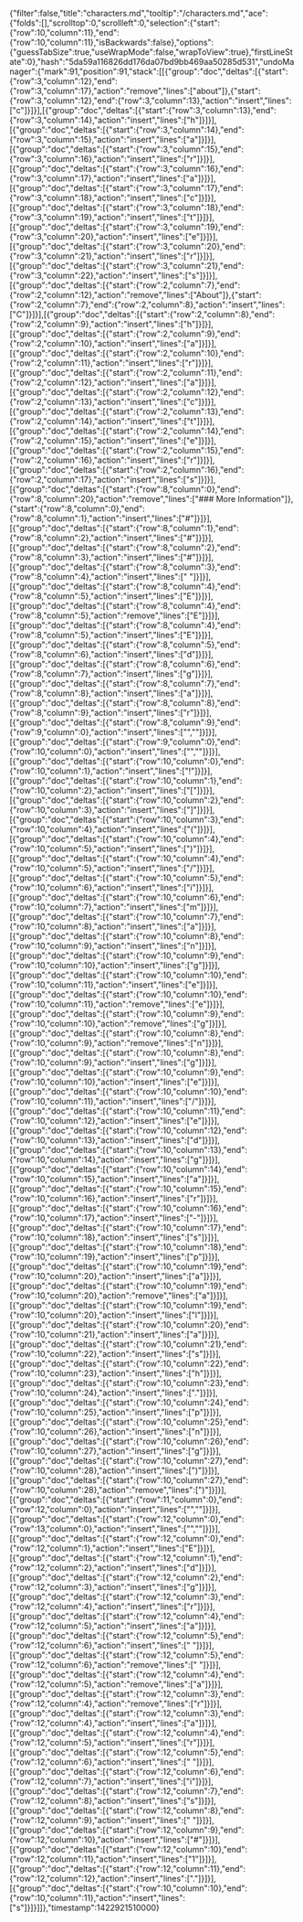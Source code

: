 {"filter":false,"title":"characters.md","tooltip":"/characters.md","ace":{"folds":[],"scrolltop":0,"scrollleft":0,"selection":{"start":{"row":10,"column":11},"end":{"row":10,"column":11},"isBackwards":false},"options":{"guessTabSize":true,"useWrapMode":false,"wrapToView":true},"firstLineState":0},"hash":"5da59a116826dd176da07bd9bb469aa50285d531","undoManager":{"mark":91,"position":91,"stack":[[{"group":"doc","deltas":[{"start":{"row":3,"column":12},"end":{"row":3,"column":17},"action":"remove","lines":["about"]},{"start":{"row":3,"column":12},"end":{"row":3,"column":13},"action":"insert","lines":["c"]}]}],[{"group":"doc","deltas":[{"start":{"row":3,"column":13},"end":{"row":3,"column":14},"action":"insert","lines":["h"]}]}],[{"group":"doc","deltas":[{"start":{"row":3,"column":14},"end":{"row":3,"column":15},"action":"insert","lines":["a"]}]}],[{"group":"doc","deltas":[{"start":{"row":3,"column":15},"end":{"row":3,"column":16},"action":"insert","lines":["r"]}]}],[{"group":"doc","deltas":[{"start":{"row":3,"column":16},"end":{"row":3,"column":17},"action":"insert","lines":["a"]}]}],[{"group":"doc","deltas":[{"start":{"row":3,"column":17},"end":{"row":3,"column":18},"action":"insert","lines":["c"]}]}],[{"group":"doc","deltas":[{"start":{"row":3,"column":18},"end":{"row":3,"column":19},"action":"insert","lines":["t"]}]}],[{"group":"doc","deltas":[{"start":{"row":3,"column":19},"end":{"row":3,"column":20},"action":"insert","lines":["e"]}]}],[{"group":"doc","deltas":[{"start":{"row":3,"column":20},"end":{"row":3,"column":21},"action":"insert","lines":["r"]}]}],[{"group":"doc","deltas":[{"start":{"row":3,"column":21},"end":{"row":3,"column":22},"action":"insert","lines":["s"]}]}],[{"group":"doc","deltas":[{"start":{"row":2,"column":7},"end":{"row":2,"column":12},"action":"remove","lines":["About"]},{"start":{"row":2,"column":7},"end":{"row":2,"column":8},"action":"insert","lines":["C"]}]}],[{"group":"doc","deltas":[{"start":{"row":2,"column":8},"end":{"row":2,"column":9},"action":"insert","lines":["h"]}]}],[{"group":"doc","deltas":[{"start":{"row":2,"column":9},"end":{"row":2,"column":10},"action":"insert","lines":["a"]}]}],[{"group":"doc","deltas":[{"start":{"row":2,"column":10},"end":{"row":2,"column":11},"action":"insert","lines":["r"]}]}],[{"group":"doc","deltas":[{"start":{"row":2,"column":11},"end":{"row":2,"column":12},"action":"insert","lines":["a"]}]}],[{"group":"doc","deltas":[{"start":{"row":2,"column":12},"end":{"row":2,"column":13},"action":"insert","lines":["c"]}]}],[{"group":"doc","deltas":[{"start":{"row":2,"column":13},"end":{"row":2,"column":14},"action":"insert","lines":["t"]}]}],[{"group":"doc","deltas":[{"start":{"row":2,"column":14},"end":{"row":2,"column":15},"action":"insert","lines":["e"]}]}],[{"group":"doc","deltas":[{"start":{"row":2,"column":15},"end":{"row":2,"column":16},"action":"insert","lines":["r"]}]}],[{"group":"doc","deltas":[{"start":{"row":2,"column":16},"end":{"row":2,"column":17},"action":"insert","lines":["s"]}]}],[{"group":"doc","deltas":[{"start":{"row":8,"column":0},"end":{"row":8,"column":20},"action":"remove","lines":["### More Information"]},{"start":{"row":8,"column":0},"end":{"row":8,"column":1},"action":"insert","lines":["#"]}]}],[{"group":"doc","deltas":[{"start":{"row":8,"column":1},"end":{"row":8,"column":2},"action":"insert","lines":["#"]}]}],[{"group":"doc","deltas":[{"start":{"row":8,"column":2},"end":{"row":8,"column":3},"action":"insert","lines":["#"]}]}],[{"group":"doc","deltas":[{"start":{"row":8,"column":3},"end":{"row":8,"column":4},"action":"insert","lines":[" "]}]}],[{"group":"doc","deltas":[{"start":{"row":8,"column":4},"end":{"row":8,"column":5},"action":"insert","lines":["E"]}]}],[{"group":"doc","deltas":[{"start":{"row":8,"column":4},"end":{"row":8,"column":5},"action":"remove","lines":["E"]}]}],[{"group":"doc","deltas":[{"start":{"row":8,"column":4},"end":{"row":8,"column":5},"action":"insert","lines":["E"]}]}],[{"group":"doc","deltas":[{"start":{"row":8,"column":5},"end":{"row":8,"column":6},"action":"insert","lines":["d"]}]}],[{"group":"doc","deltas":[{"start":{"row":8,"column":6},"end":{"row":8,"column":7},"action":"insert","lines":["g"]}]}],[{"group":"doc","deltas":[{"start":{"row":8,"column":7},"end":{"row":8,"column":8},"action":"insert","lines":["a"]}]}],[{"group":"doc","deltas":[{"start":{"row":8,"column":8},"end":{"row":8,"column":9},"action":"insert","lines":["r"]}]}],[{"group":"doc","deltas":[{"start":{"row":8,"column":9},"end":{"row":9,"column":0},"action":"insert","lines":["",""]}]}],[{"group":"doc","deltas":[{"start":{"row":9,"column":0},"end":{"row":10,"column":0},"action":"insert","lines":["",""]}]}],[{"group":"doc","deltas":[{"start":{"row":10,"column":0},"end":{"row":10,"column":1},"action":"insert","lines":["!"]}]}],[{"group":"doc","deltas":[{"start":{"row":10,"column":1},"end":{"row":10,"column":2},"action":"insert","lines":["["]}]}],[{"group":"doc","deltas":[{"start":{"row":10,"column":2},"end":{"row":10,"column":3},"action":"insert","lines":["]"]}]}],[{"group":"doc","deltas":[{"start":{"row":10,"column":3},"end":{"row":10,"column":4},"action":"insert","lines":["("]}]}],[{"group":"doc","deltas":[{"start":{"row":10,"column":4},"end":{"row":10,"column":5},"action":"insert","lines":[")"]}]}],[{"group":"doc","deltas":[{"start":{"row":10,"column":4},"end":{"row":10,"column":5},"action":"insert","lines":["/"]}]}],[{"group":"doc","deltas":[{"start":{"row":10,"column":5},"end":{"row":10,"column":6},"action":"insert","lines":["i"]}]}],[{"group":"doc","deltas":[{"start":{"row":10,"column":6},"end":{"row":10,"column":7},"action":"insert","lines":["m"]}]}],[{"group":"doc","deltas":[{"start":{"row":10,"column":7},"end":{"row":10,"column":8},"action":"insert","lines":["a"]}]}],[{"group":"doc","deltas":[{"start":{"row":10,"column":8},"end":{"row":10,"column":9},"action":"insert","lines":["n"]}]}],[{"group":"doc","deltas":[{"start":{"row":10,"column":9},"end":{"row":10,"column":10},"action":"insert","lines":["g"]}]}],[{"group":"doc","deltas":[{"start":{"row":10,"column":10},"end":{"row":10,"column":11},"action":"insert","lines":["e"]}]}],[{"group":"doc","deltas":[{"start":{"row":10,"column":10},"end":{"row":10,"column":11},"action":"remove","lines":["e"]}]}],[{"group":"doc","deltas":[{"start":{"row":10,"column":9},"end":{"row":10,"column":10},"action":"remove","lines":["g"]}]}],[{"group":"doc","deltas":[{"start":{"row":10,"column":8},"end":{"row":10,"column":9},"action":"remove","lines":["n"]}]}],[{"group":"doc","deltas":[{"start":{"row":10,"column":8},"end":{"row":10,"column":9},"action":"insert","lines":["g"]}]}],[{"group":"doc","deltas":[{"start":{"row":10,"column":9},"end":{"row":10,"column":10},"action":"insert","lines":["e"]}]}],[{"group":"doc","deltas":[{"start":{"row":10,"column":10},"end":{"row":10,"column":11},"action":"insert","lines":["/"]}]}],[{"group":"doc","deltas":[{"start":{"row":10,"column":11},"end":{"row":10,"column":12},"action":"insert","lines":["e"]}]}],[{"group":"doc","deltas":[{"start":{"row":10,"column":12},"end":{"row":10,"column":13},"action":"insert","lines":["d"]}]}],[{"group":"doc","deltas":[{"start":{"row":10,"column":13},"end":{"row":10,"column":14},"action":"insert","lines":["g"]}]}],[{"group":"doc","deltas":[{"start":{"row":10,"column":14},"end":{"row":10,"column":15},"action":"insert","lines":["a"]}]}],[{"group":"doc","deltas":[{"start":{"row":10,"column":15},"end":{"row":10,"column":16},"action":"insert","lines":["r"]}]}],[{"group":"doc","deltas":[{"start":{"row":10,"column":16},"end":{"row":10,"column":17},"action":"insert","lines":["-"]}]}],[{"group":"doc","deltas":[{"start":{"row":10,"column":17},"end":{"row":10,"column":18},"action":"insert","lines":["s"]}]}],[{"group":"doc","deltas":[{"start":{"row":10,"column":18},"end":{"row":10,"column":19},"action":"insert","lines":["p"]}]}],[{"group":"doc","deltas":[{"start":{"row":10,"column":19},"end":{"row":10,"column":20},"action":"insert","lines":["a"]}]}],[{"group":"doc","deltas":[{"start":{"row":10,"column":19},"end":{"row":10,"column":20},"action":"remove","lines":["a"]}]}],[{"group":"doc","deltas":[{"start":{"row":10,"column":19},"end":{"row":10,"column":20},"action":"insert","lines":["l"]}]}],[{"group":"doc","deltas":[{"start":{"row":10,"column":20},"end":{"row":10,"column":21},"action":"insert","lines":["a"]}]}],[{"group":"doc","deltas":[{"start":{"row":10,"column":21},"end":{"row":10,"column":22},"action":"insert","lines":["s"]}]}],[{"group":"doc","deltas":[{"start":{"row":10,"column":22},"end":{"row":10,"column":23},"action":"insert","lines":["h"]}]}],[{"group":"doc","deltas":[{"start":{"row":10,"column":23},"end":{"row":10,"column":24},"action":"insert","lines":["."]}]}],[{"group":"doc","deltas":[{"start":{"row":10,"column":24},"end":{"row":10,"column":25},"action":"insert","lines":["p"]}]}],[{"group":"doc","deltas":[{"start":{"row":10,"column":25},"end":{"row":10,"column":26},"action":"insert","lines":["n"]}]}],[{"group":"doc","deltas":[{"start":{"row":10,"column":26},"end":{"row":10,"column":27},"action":"insert","lines":["g"]}]}],[{"group":"doc","deltas":[{"start":{"row":10,"column":27},"end":{"row":10,"column":28},"action":"insert","lines":[")"]}]}],[{"group":"doc","deltas":[{"start":{"row":10,"column":27},"end":{"row":10,"column":28},"action":"remove","lines":[")"]}]}],[{"group":"doc","deltas":[{"start":{"row":11,"column":0},"end":{"row":12,"column":0},"action":"insert","lines":["",""]}]}],[{"group":"doc","deltas":[{"start":{"row":12,"column":0},"end":{"row":13,"column":0},"action":"insert","lines":["",""]}]}],[{"group":"doc","deltas":[{"start":{"row":12,"column":0},"end":{"row":12,"column":1},"action":"insert","lines":["E"]}]}],[{"group":"doc","deltas":[{"start":{"row":12,"column":1},"end":{"row":12,"column":2},"action":"insert","lines":["d"]}]}],[{"group":"doc","deltas":[{"start":{"row":12,"column":2},"end":{"row":12,"column":3},"action":"insert","lines":["g"]}]}],[{"group":"doc","deltas":[{"start":{"row":12,"column":3},"end":{"row":12,"column":4},"action":"insert","lines":["r"]}]}],[{"group":"doc","deltas":[{"start":{"row":12,"column":4},"end":{"row":12,"column":5},"action":"insert","lines":["a"]}]}],[{"group":"doc","deltas":[{"start":{"row":12,"column":5},"end":{"row":12,"column":6},"action":"insert","lines":[" "]}]}],[{"group":"doc","deltas":[{"start":{"row":12,"column":5},"end":{"row":12,"column":6},"action":"remove","lines":[" "]}]}],[{"group":"doc","deltas":[{"start":{"row":12,"column":4},"end":{"row":12,"column":5},"action":"remove","lines":["a"]}]}],[{"group":"doc","deltas":[{"start":{"row":12,"column":3},"end":{"row":12,"column":4},"action":"remove","lines":["r"]}]}],[{"group":"doc","deltas":[{"start":{"row":12,"column":3},"end":{"row":12,"column":4},"action":"insert","lines":["a"]}]}],[{"group":"doc","deltas":[{"start":{"row":12,"column":4},"end":{"row":12,"column":5},"action":"insert","lines":["r"]}]}],[{"group":"doc","deltas":[{"start":{"row":12,"column":5},"end":{"row":12,"column":6},"action":"insert","lines":[" "]}]}],[{"group":"doc","deltas":[{"start":{"row":12,"column":6},"end":{"row":12,"column":7},"action":"insert","lines":["i"]}]}],[{"group":"doc","deltas":[{"start":{"row":12,"column":7},"end":{"row":12,"column":8},"action":"insert","lines":["s"]}]}],[{"group":"doc","deltas":[{"start":{"row":12,"column":8},"end":{"row":12,"column":9},"action":"insert","lines":[" "]}]}],[{"group":"doc","deltas":[{"start":{"row":12,"column":9},"end":{"row":12,"column":10},"action":"insert","lines":["#"]}]}],[{"group":"doc","deltas":[{"start":{"row":12,"column":10},"end":{"row":12,"column":11},"action":"insert","lines":["1"]}]}],[{"group":"doc","deltas":[{"start":{"row":12,"column":11},"end":{"row":12,"column":12},"action":"insert","lines":["."]}]}],[{"group":"doc","deltas":[{"start":{"row":10,"column":10},"end":{"row":10,"column":11},"action":"insert","lines":["s"]}]}]]},"timestamp":1422921510000}